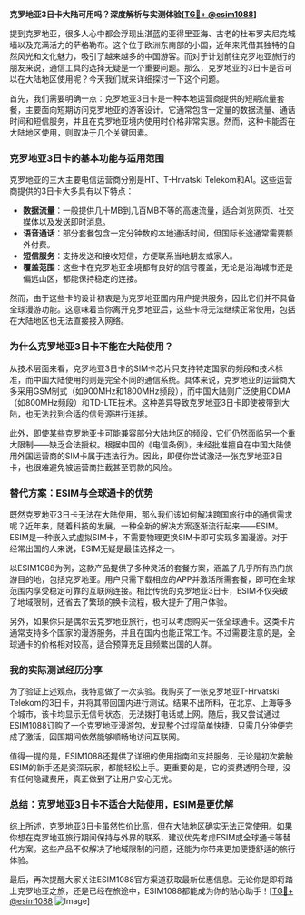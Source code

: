 **克罗地亚3日卡大陆可用吗？深度解析与实测体验[[TG💪+ @esim1088](https://t.me/s/esim1088)]**

提到克罗地亚，很多人心中都会浮现出湛蓝的亚得里亚海、古老的杜布罗夫尼克城墙以及充满活力的萨格勒布。这个位于欧洲东南部的小国，近年来凭借其独特的自然风光和文化魅力，吸引了越来越多的中国游客。而对于计划前往克罗地亚旅行的朋友来说，通信工具的选择无疑是一个重要问题。那么，克罗地亚的3日卡是否可以在大陆地区使用呢？今天我们就来详细探讨一下这个问题。

首先，我们需要明确一点：克罗地亚3日卡是一种本地运营商提供的短期流量套餐，主要面向短期访问克罗地亚的游客设计。它通常包含一定量的数据流量、通话时间和短信服务，并且在克罗地亚境内使用时价格非常实惠。然而，这种卡能否在大陆地区使用，则取决于几个关键因素。

### **克罗地亚3日卡的基本功能与适用范围**

克罗地亚的三大主要电信运营商分别是HT、T-Hrvatski Telekom和A1。这些运营商提供的3日卡大多具有以下特点：

- **数据流量**：一般提供几十MB到几百MB不等的高速流量，适合浏览网页、社交媒体以及发送即时消息。
- **语音通话**：部分套餐包含一定分钟数的本地通话时间，但国际长途通常需要额外付费。
- **短信服务**：支持发送和接收短信，方便联系当地朋友或家人。
- **覆盖范围**：这些卡在克罗地亚全境都有良好的信号覆盖，无论是沿海城市还是偏远山区，都能保持稳定的连接。

然而，由于这些卡的设计初衷是为克罗地亚国内用户提供服务，因此它们并不具备全球漫游功能。这意味着当你离开克罗地亚后，这些卡将无法继续正常使用，包括在大陆地区也无法直接接入网络。

### **为什么克罗地亚3日卡不能在大陆使用？**

从技术层面来看，克罗地亚3日卡的SIM卡芯片只支持特定国家的频段和技术标准，而中国大陆使用的则是完全不同的通信系统。具体来说，克罗地亚的运营商大多采用GSM制式（如900MHz和1800MHz频段），而中国大陆则广泛使用CDMA（如800MHz频段）和TD-LTE技术。这种差异导致克罗地亚3日卡即使被带到大陆，也无法找到合适的信号源进行连接。

此外，即使某些克罗地亚卡可能兼容部分大陆地区的频段，它们仍然面临另一个重大限制——缺乏合法授权。根据中国的《电信条例》，未经批准擅自在中国大陆使用外国运营商的SIM卡属于违法行为。因此，即便你尝试激活一张克罗地亚3日卡，也很难避免被运营商拦截甚至罚款的风险。

### **替代方案：ESIM与全球通卡的优势**

既然克罗地亚3日卡无法在大陆使用，那么我们该如何解决跨国旅行中的通信需求呢？近年来，随着科技的发展，一种全新的解决方案逐渐流行起来——ESIM。ESIM是一种嵌入式虚拟SIM卡，不需要物理更换SIM卡即可实现多国漫游。对于经常出国的人来说，ESIM无疑是最佳选择之一。

以ESIM1088为例，这款产品提供了多种灵活的套餐方案，涵盖了几乎所有热门旅游目的地，包括克罗地亚。用户只需下载相应的APP并激活所需套餐，即可在全球范围内享受稳定可靠的互联网连接。相比传统的克罗地亚3日卡，ESIM不仅突破了地域限制，还省去了繁琐的换卡流程，极大提升了用户体验。

另外，如果你只是偶尔去克罗地亚旅行，也可以考虑购买一张全球通卡。这类卡片通常支持多个国家的漫游服务，并且在国内也能正常工作。不过需要注意的是，全球通卡的价格相对较高，适合预算充足且频繁出国的人群。

### **我的实际测试经历分享**

为了验证上述观点，我特意做了一次实验。我购买了一张克罗地亚T-Hrvatski Telekom的3日卡，并将其带回国内进行测试。结果不出所料，在北京、上海等多个城市，该卡均显示无信号状态，无法拨打电话或上网。随后，我又尝试通过ESIM1088订购了一个克罗地亚漫游包，发现整个过程简单快捷，只需几分钟便完成了激活，回国期间依然能够顺畅地访问互联网。

值得一提的是，ESIM1088还提供了详细的使用指南和支持服务，无论是初次接触ESIM的新手还是资深玩家，都能轻松上手。更重要的是，它的资费透明合理，没有任何隐藏费用，真正做到了让用户安心无忧。

### **总结：克罗地亚3日卡不适合大陆使用，ESIM是更优解**

综上所述，克罗地亚3日卡虽然性价比高，但在大陆地区确实无法正常使用。如果你想在克罗地亚旅行期间保持与外界的联系，建议优先考虑ESIM或全球通卡等替代方案。这些产品不仅解决了地域限制的问题，还能为你带来更加便捷舒适的旅行体验。

最后，再次提醒大家关注ESIM1088官方渠道获取最新优惠信息。无论你是即将踏上克罗地亚之旅，还是已经在旅途中，ESIM1088都能成为你的贴心助手！[[TG💪+ @esim1088](https://t.me/s/esim1088) ![Image](https://i.postimg.cc/4NQfJmqS/Snipaste-2025-05-13-00-14-12.png)]